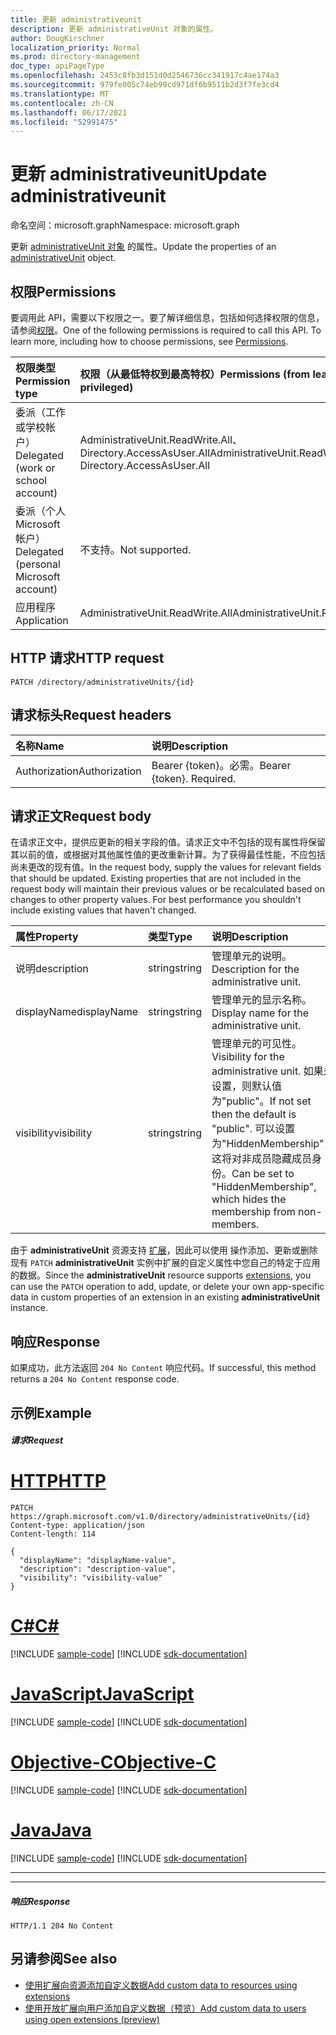 ```yaml
---
title: 更新 administrativeunit
description: 更新 administrativeUnit 对象的属性。
author: DougKirschner
localization_priority: Normal
ms.prod: directory-management
doc_type: apiPageType
ms.openlocfilehash: 2453c8fb3d151d0d2546736cc341917c4ae174a3
ms.sourcegitcommit: 979fe005c74eb99cd971df6b9511b2d3f7fe3cd4
ms.translationtype: MT
ms.contentlocale: zh-CN
ms.lasthandoff: 06/17/2021
ms.locfileid: "52991475"
---
```

# <a name="update-administrativeunit"></a><span data-ttu-id="b44f4-103">更新 administrativeunit</span><span class="sxs-lookup"><span data-stu-id="b44f4-103">Update administrativeunit</span></span>

<span data-ttu-id="b44f4-104">命名空间：microsoft.graph</span><span class="sxs-lookup"><span data-stu-id="b44f4-104">Namespace: microsoft.graph</span></span>

<span data-ttu-id="b44f4-105">更新 [administrativeUnit 对象](../resources/administrativeunit.md) 的属性。</span><span class="sxs-lookup"><span data-stu-id="b44f4-105">Update the properties of an [administrativeUnit](../resources/administrativeunit.md) object.</span></span>
## <a name="permissions"></a><span data-ttu-id="b44f4-106">权限</span><span class="sxs-lookup"><span data-stu-id="b44f4-106">Permissions</span></span>
<span data-ttu-id="b44f4-p101">要调用此 API，需要以下权限之一。要了解详细信息，包括如何选择权限的信息，请参阅[权限](/graph/permissions-reference)。</span><span class="sxs-lookup"><span data-stu-id="b44f4-p101">One of the following permissions is required to call this API. To learn more, including how to choose permissions, see [Permissions](/graph/permissions-reference).</span></span>


|<span data-ttu-id="b44f4-109">权限类型</span><span class="sxs-lookup"><span data-stu-id="b44f4-109">Permission type</span></span>      | <span data-ttu-id="b44f4-110">权限（从最低特权到最高特权）</span><span class="sxs-lookup"><span data-stu-id="b44f4-110">Permissions (from least to most privileged)</span></span>              |
|:--------------------|:---------------------------------------------------------|
|<span data-ttu-id="b44f4-111">委派（工作或学校帐户）</span><span class="sxs-lookup"><span data-stu-id="b44f4-111">Delegated (work or school account)</span></span> | <span data-ttu-id="b44f4-112">AdministrativeUnit.ReadWrite.All、Directory.AccessAsUser.All</span><span class="sxs-lookup"><span data-stu-id="b44f4-112">AdministrativeUnit.ReadWrite.All, Directory.AccessAsUser.All</span></span>    |
|<span data-ttu-id="b44f4-113">委派（个人 Microsoft 帐户）</span><span class="sxs-lookup"><span data-stu-id="b44f4-113">Delegated (personal Microsoft account)</span></span> | <span data-ttu-id="b44f4-114">不支持。</span><span class="sxs-lookup"><span data-stu-id="b44f4-114">Not supported.</span></span>    |
|<span data-ttu-id="b44f4-115">应用程序</span><span class="sxs-lookup"><span data-stu-id="b44f4-115">Application</span></span> | <span data-ttu-id="b44f4-116">AdministrativeUnit.ReadWrite.All</span><span class="sxs-lookup"><span data-stu-id="b44f4-116">AdministrativeUnit.ReadWrite.All</span></span> |

## <a name="http-request"></a><span data-ttu-id="b44f4-117">HTTP 请求</span><span class="sxs-lookup"><span data-stu-id="b44f4-117">HTTP request</span></span>
<!-- { "blockType": "ignored" } -->
```http
PATCH /directory/administrativeUnits/{id}
```

## <a name="request-headers"></a><span data-ttu-id="b44f4-118">请求标头</span><span class="sxs-lookup"><span data-stu-id="b44f4-118">Request headers</span></span>

| <span data-ttu-id="b44f4-119">名称</span><span class="sxs-lookup"><span data-stu-id="b44f4-119">Name</span></span>      |<span data-ttu-id="b44f4-120">说明</span><span class="sxs-lookup"><span data-stu-id="b44f4-120">Description</span></span>|
|:----------|:----------|
| <span data-ttu-id="b44f4-121">Authorization</span><span class="sxs-lookup"><span data-stu-id="b44f4-121">Authorization</span></span>  | <span data-ttu-id="b44f4-p102">Bearer {token}。必需。</span><span class="sxs-lookup"><span data-stu-id="b44f4-p102">Bearer {token}. Required.</span></span> |

## <a name="request-body"></a><span data-ttu-id="b44f4-124">请求正文</span><span class="sxs-lookup"><span data-stu-id="b44f4-124">Request body</span></span>

<span data-ttu-id="b44f4-p103">在请求正文中，提供应更新的相关字段的值。请求正文中不包括的现有属性将保留其以前的值，或根据对其他属性值的更改重新计算。为了获得最佳性能，不应包括尚未更改的现有值。</span><span class="sxs-lookup"><span data-stu-id="b44f4-p103">In the request body, supply the values for relevant fields that should be updated. Existing properties that are not included in the request body will maintain their previous values or be recalculated based on changes to other property values. For best performance you shouldn't include existing values that haven't changed.</span></span>

| <span data-ttu-id="b44f4-128">属性</span><span class="sxs-lookup"><span data-stu-id="b44f4-128">Property</span></span>   | <span data-ttu-id="b44f4-129">类型</span><span class="sxs-lookup"><span data-stu-id="b44f4-129">Type</span></span> |<span data-ttu-id="b44f4-130">说明</span><span class="sxs-lookup"><span data-stu-id="b44f4-130">Description</span></span>|
|:---------------|:--------|:----------|
|<span data-ttu-id="b44f4-131">说明</span><span class="sxs-lookup"><span data-stu-id="b44f4-131">description</span></span>|<span data-ttu-id="b44f4-132">string</span><span class="sxs-lookup"><span data-stu-id="b44f4-132">string</span></span>|<span data-ttu-id="b44f4-133">管理单元的说明。</span><span class="sxs-lookup"><span data-stu-id="b44f4-133">Description for the administrative unit.</span></span>|
|<span data-ttu-id="b44f4-134">displayName</span><span class="sxs-lookup"><span data-stu-id="b44f4-134">displayName</span></span>|<span data-ttu-id="b44f4-135">string</span><span class="sxs-lookup"><span data-stu-id="b44f4-135">string</span></span>|<span data-ttu-id="b44f4-136">管理单元的显示名称。</span><span class="sxs-lookup"><span data-stu-id="b44f4-136">Display name for the administrative unit.</span></span>|
|<span data-ttu-id="b44f4-137">visibility</span><span class="sxs-lookup"><span data-stu-id="b44f4-137">visibility</span></span>|<span data-ttu-id="b44f4-138">string</span><span class="sxs-lookup"><span data-stu-id="b44f4-138">string</span></span>|<span data-ttu-id="b44f4-139">管理单元的可见性。</span><span class="sxs-lookup"><span data-stu-id="b44f4-139">Visibility for the administrative unit.</span></span> <span data-ttu-id="b44f4-140">如果未设置，则默认值为"public"。</span><span class="sxs-lookup"><span data-stu-id="b44f4-140">If not set then the default is "public".</span></span> <span data-ttu-id="b44f4-141">可以设置为"HiddenMembership"，这将对非成员隐藏成员身份。</span><span class="sxs-lookup"><span data-stu-id="b44f4-141">Can be set to "HiddenMembership", which hides the membership from non-members.</span></span>|

<span data-ttu-id="b44f4-142">由于 **administrativeUnit** 资源支持 [扩展](/graph/extensibility-overview)，因此可以使用 操作添加、更新或删除现有 `PATCH` **administrativeUnit** 实例中扩展的自定义属性中您自己的特定于应用的数据。</span><span class="sxs-lookup"><span data-stu-id="b44f4-142">Since the **administrativeUnit** resource supports [extensions](/graph/extensibility-overview), you can use the `PATCH` operation to add, update, or delete your own app-specific data in custom properties of an extension in an existing **administrativeUnit** instance.</span></span>

## <a name="response"></a><span data-ttu-id="b44f4-143">响应</span><span class="sxs-lookup"><span data-stu-id="b44f4-143">Response</span></span>

<span data-ttu-id="b44f4-144">如果成功，此方法返回 `204 No Content` 响应代码。</span><span class="sxs-lookup"><span data-stu-id="b44f4-144">If successful, this method returns a `204 No Content` response code.</span></span>

## <a name="example"></a><span data-ttu-id="b44f4-145">示例</span><span class="sxs-lookup"><span data-stu-id="b44f4-145">Example</span></span>

##### <a name="request"></a><span data-ttu-id="b44f4-146">请求</span><span class="sxs-lookup"><span data-stu-id="b44f4-146">Request</span></span>


# <a name="http"></a>[<span data-ttu-id="b44f4-147">HTTP</span><span class="sxs-lookup"><span data-stu-id="b44f4-147">HTTP</span></span>](#tab/http)
<!-- {
  "blockType": "request",
  "name": "update_administrativeunit"
}-->
```http
PATCH https://graph.microsoft.com/v1.0/directory/administrativeUnits/{id}
Content-type: application/json
Content-length: 114

{
  "displayName": "displayName-value",
  "description": "description-value",
  "visibility": "visibility-value"
}
```
# <a name="c"></a>[<span data-ttu-id="b44f4-148">C#</span><span class="sxs-lookup"><span data-stu-id="b44f4-148">C#</span></span>](#tab/csharp)
[!INCLUDE [sample-code](../includes/snippets/csharp/update-administrativeunit-csharp-snippets.md)]
[!INCLUDE [sdk-documentation](../includes/snippets/snippets-sdk-documentation-link.md)]

# <a name="javascript"></a>[<span data-ttu-id="b44f4-149">JavaScript</span><span class="sxs-lookup"><span data-stu-id="b44f4-149">JavaScript</span></span>](#tab/javascript)
[!INCLUDE [sample-code](../includes/snippets/javascript/update-administrativeunit-javascript-snippets.md)]
[!INCLUDE [sdk-documentation](../includes/snippets/snippets-sdk-documentation-link.md)]

# <a name="objective-c"></a>[<span data-ttu-id="b44f4-150">Objective-C</span><span class="sxs-lookup"><span data-stu-id="b44f4-150">Objective-C</span></span>](#tab/objc)
[!INCLUDE [sample-code](../includes/snippets/objc/update-administrativeunit-objc-snippets.md)]
[!INCLUDE [sdk-documentation](../includes/snippets/snippets-sdk-documentation-link.md)]

# <a name="java"></a>[<span data-ttu-id="b44f4-151">Java</span><span class="sxs-lookup"><span data-stu-id="b44f4-151">Java</span></span>](#tab/java)
[!INCLUDE [sample-code](../includes/snippets/java/update-administrativeunit-java-snippets.md)]
[!INCLUDE [sdk-documentation](../includes/snippets/snippets-sdk-documentation-link.md)]

---


---


##### <a name="response"></a><span data-ttu-id="b44f4-152">响应</span><span class="sxs-lookup"><span data-stu-id="b44f4-152">Response</span></span>

<!-- {
  "blockType": "response"
} -->
```http
HTTP/1.1 204 No Content
```

## <a name="see-also"></a><span data-ttu-id="b44f4-153">另请参阅</span><span class="sxs-lookup"><span data-stu-id="b44f4-153">See also</span></span>

- [<span data-ttu-id="b44f4-154">使用扩展向资源添加自定义数据</span><span class="sxs-lookup"><span data-stu-id="b44f4-154">Add custom data to resources using extensions</span></span>](/graph/extensibility-overview)
- [<span data-ttu-id="b44f4-155">使用开放扩展向用户添加自定义数据（预览）</span><span class="sxs-lookup"><span data-stu-id="b44f4-155">Add custom data to users using open extensions (preview)</span></span>](/graph/extensibility-open-users)
<!--
- [Add custom data to groups using schema extensions (preview)](/graph/extensibility-schema-groups)
-->


<!-- uuid: 8fcb5dbc-d5aa-4681-8e31-b001d5168d79
2015-10-25 14:57:30 UTC -->
<!--
{
  "type": "#page.annotation",
  "description": "Update administrativeunit",
  "keywords": "",
  "section": "documentation",
  "tocPath": "",
  "suppressions": [
  ]
}
-->

